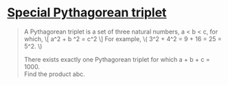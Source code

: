 # [Special Pythagorean triplet](https://projecteuler.net/problem=9)

> A Pythagorean triplet is a set of three natural numbers, a < b < c, for which,
> \\[ a^2 + b ^2 = c^2 \\]
> For example, \\( 3^2 + 4^2 = 9 + 16 = 25 = 5^2. \\)
>
> There exists exactly one Pythagorean triplet for which a + b + c = 1000.\
> Find the product abc.
